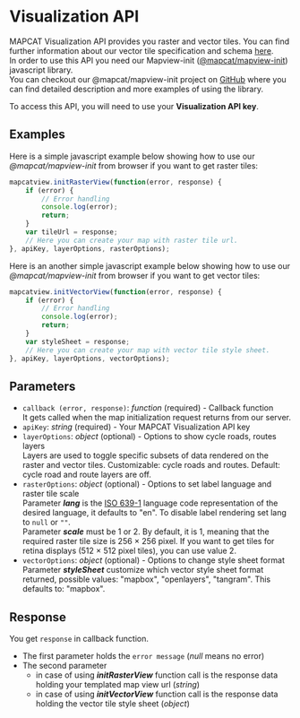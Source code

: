 # Visualization API

MAPCAT Visualization API provides you raster and vector tiles. You can find further information about our vector tile specification and schema [here](../index.md#vector-tiles).  
In order to use this API you need our Mapview-init ([@mapcat/mapview-init](https://www.npmjs.com/package/@mapcat/mapview-init)) javascript library.  
You can checkout our @mapcat/mapview-init project on [GitHub](https://github.com/MAPCATcom/mapcat-mapview-init) where you can find detailed description and more examples of using the library.  

To access this API, you will need to use your **Visualization API key**.

## Examples
Here is a simple javascript example below showing how to use our *@mapcat/mapview-init* from browser if you want to get raster tiles:
```js
mapcatview.initRasterView(function(error, response) {
    if (error) {
        // Error handling
        console.log(error);
        return;
    }
    var tileUrl = response;
    // Here you can create your map with raster tile url.
}, apiKey, layerOptions, rasterOptions);
```
Here is an another simple javascript example below showing how to use our *@mapcat/mapview-init* from browser if you want to get vector tiles:
```js
mapcatview.initVectorView(function(error, response) {
    if (error) {
        // Error handling
        console.log(error);
        return;
    }
    var styleSheet = response;
    // Here you can create your map with vector tile style sheet.
}, apiKey, layerOptions, vectorOptions);
```

## Parameters
- `callback (error, response)`: *function* (required) - Callback function  
It gets called when the map initialization request returns from our server.
- `apiKey`: *string* (required) - Your MAPCAT Visualization API key
- `layerOptions`: *object* (optional) - Options to show cycle roads, routes layers  
Layers are used to toggle specific subsets of data rendered on the raster and vector tiles. Customizable: cycle roads and routes. Default: cycle road and route layers are off.
- `rasterOptions`: *object* (optional) - Options to set label language and raster tile scale  
Parameter ***lang*** is the [ISO 639-1](https://en.wikipedia.org/wiki/List_of_ISO_639-1_codes) language code representation of the desired language, it defaults to "en". To disable label rendering set lang to `null` or `""`.  
Parameter ***scale*** must be 1 or 2. By default, it is 1, meaning that the required raster tile size is 256 × 256 pixel. If you want to get tiles for retina displays (512 × 512 pixel tiles), you can use value 2.
- `vectorOptions`: *object* (optional) - Options to change style sheet format  
Parameter ***styleSheet*** customize which vector style sheet format returned, possible values: "mapbox", "openlayers", "tangram". This defaults to: "mapbox".

## Response
You get `response` in callback function.
- The first parameter holds the `error message` (*null* means no error)
- The second parameter
    - in case of using ***initRasterView*** function call is the response data holding your templated map view url (*string*)
    - in case of using ***initVectorView*** function call is the response data holding the vector tile style sheet (*object*)

